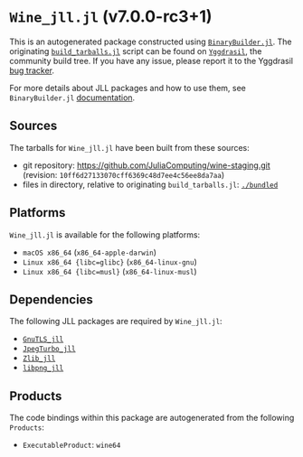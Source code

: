 # `Wine_jll.jl` (v7.0.0-rc3+1)

This is an autogenerated package constructed using [`BinaryBuilder.jl`](https://github.com/JuliaPackaging/BinaryBuilder.jl). The originating [`build_tarballs.jl`](https://github.com/JuliaPackaging/Yggdrasil/blob/e8e14c48a76fc3cd16f4924f0b1caad4347e28e2/W/Wine/build_tarballs.jl) script can be found on [`Yggdrasil`](https://github.com/JuliaPackaging/Yggdrasil/), the community build tree.  If you have any issue, please report it to the Yggdrasil [bug tracker](https://github.com/JuliaPackaging/Yggdrasil/issues).

For more details about JLL packages and how to use them, see `BinaryBuilder.jl` [documentation](https://juliapackaging.github.io/BinaryBuilder.jl/dev/jll/).

## Sources

The tarballs for `Wine_jll.jl` have been built from these sources:

* git repository: https://github.com/JuliaComputing/wine-staging.git (revision: `10ff6d27133070cff6369c48d7ee4c56ee8da7aa`)
* files in directory, relative to originating `build_tarballs.jl`: [`./bundled`](https://github.com/JuliaPackaging/Yggdrasil/tree/e8e14c48a76fc3cd16f4924f0b1caad4347e28e2/W/Wine/bundled)

## Platforms

`Wine_jll.jl` is available for the following platforms:

* `macOS x86_64` (`x86_64-apple-darwin`)
* `Linux x86_64 {libc=glibc}` (`x86_64-linux-gnu`)
* `Linux x86_64 {libc=musl}` (`x86_64-linux-musl`)

## Dependencies

The following JLL packages are required by `Wine_jll.jl`:

* [`GnuTLS_jll`](https://github.com/JuliaBinaryWrappers/GnuTLS_jll.jl)
* [`JpegTurbo_jll`](https://github.com/JuliaBinaryWrappers/JpegTurbo_jll.jl)
* [`Zlib_jll`](https://github.com/JuliaBinaryWrappers/Zlib_jll.jl)
* [`libpng_jll`](https://github.com/JuliaBinaryWrappers/libpng_jll.jl)

## Products

The code bindings within this package are autogenerated from the following `Products`:

* `ExecutableProduct`: `wine64`
